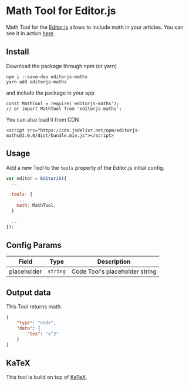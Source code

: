 # Math Tool for Editor.js

Math Tool for the [Editor.js](https://ifmo.su/editor) allows to include math in your articles.
You can see it in action [here](https://sorenholsthansen.github.io/editorjs-maths-example/).

## Install

Download the package through npm (or yarn)

```
npm i --save-dev editorjs-maths
yarn add editorjs-maths
```

and include the package in your app

```
const MathTool = require('editorjs-maths');
// or import MathTool from 'editorjs-maths';
```

You can also load it from CDN

```
<script src="https://cdn.jsdelivr.net/npm/editorjs-maths@1.0.0/dist/bundle.min.js"></script>
```

## Usage

Add a new Tool to the `tools` property of the Editor.js initial config.

```javascript
var editor = EditorJS({
  ...

  tools: {
    ...
    math: MathTool,
  }

  ...
});
```

## Config Params

| Field       | Type     | Description                    |
| ----------- | -------- | ------------------------------ |
| placeholder | `string` | Code Tool's placeholder string |

## Output data

This Tool returns math.

```json
{
	"type": "code",
	"data": {
		"tex": "x^2"
	}
}
```

## KaTeX

This tool is build on top of [KaTeX](https://katex.org/).
